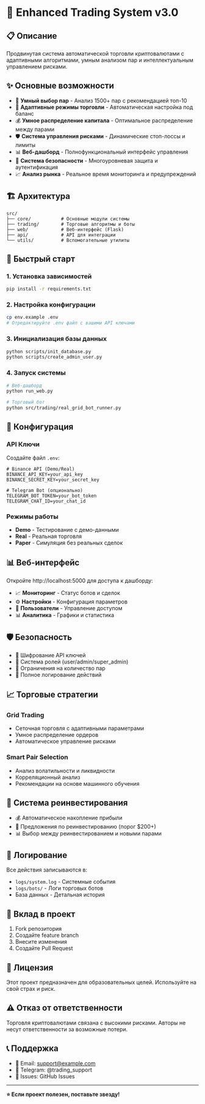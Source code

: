 # 🚀 Enhanced Trading System v3.0

## 📋 Описание

Продвинутая система автоматической торговли криптовалютами с адаптивными алгоритмами, умным анализом пар и интеллектуальным управлением рисками.

## ✨ Основные возможности

- 🎯 **Умный выбор пар** - Анализ 1500+ пар с рекомендацией топ-10
- 🔄 **Адаптивные режимы торговли** - Автоматическая настройка под баланс
- 💰 **Умное распределение капитала** - Оптимальное распределение между парами
- 🛡️ **Система управления рисками** - Динамические стоп-лоссы и лимиты
- 📊 **Веб-дашборд** - Полнофункциональный интерфейс управления
- 🔐 **Система безопасности** - Многоуровневая защита и аутентификация
- 📈 **Анализ рынка** - Реальное время мониторинга и предупреждений

## 🏗️ Архитектура

```
src/
├── core/           # Основные модули системы
├── trading/        # Торговые алгоритмы и боты
├── web/            # Веб-интерфейс (Flask)
├── api/            # API для интеграции
└── utils/          # Вспомогательные утилиты
```

## 🚀 Быстрый старт

### 1. Установка зависимостей

```bash
pip install -r requirements.txt
```

### 2. Настройка конфигурации

```bash
cp env.example .env
# Отредактируйте .env файл с вашими API ключами
```

### 3. Инициализация базы данных

```bash
python scripts/init_database.py
python scripts/create_admin_user.py
```

### 4. Запуск системы

```bash
# Веб-дашборд
python run_web.py

# Торговый бот
python src/trading/real_grid_bot_runner.py
```

## 🔧 Конфигурация

### API Ключи

Создайте файл `.env`:

```env
# Binance API (Demo/Real)
BINANCE_API_KEY=your_api_key
BINANCE_SECRET_KEY=your_secret_key

# Telegram Bot (опционально)
TELEGRAM_BOT_TOKEN=your_bot_token
TELEGRAM_CHAT_ID=your_chat_id
```

### Режимы работы

- **Demo** - Тестирование с демо-данными
- **Real** - Реальная торговля
- **Paper** - Симуляция без реальных сделок

## 📊 Веб-интерфейс

Откройте http://localhost:5000 для доступа к дашборду:

- 📈 **Мониторинг** - Статус ботов и сделок
- ⚙️ **Настройки** - Конфигурация параметров
- 👥 **Пользователи** - Управление доступом
- 📊 **Аналитика** - Графики и статистика

## 🛡️ Безопасность

- 🔐 Шифрование API ключей
- 👤 Система ролей (user/admin/super_admin)
- 🚫 Ограничения на количество пар
- 📝 Полное логирование действий

## 📈 Торговые стратегии

### Grid Trading
- Сеточная торговля с адаптивными параметрами
- Умное распределение ордеров
- Автоматическое управление рисками

### Smart Pair Selection
- Анализ волатильности и ликвидности
- Корреляционный анализ
- Рекомендации на основе машинного обучения

## 🔄 Система реинвестирования

- 💰 Автоматическое накопление прибыли
- 🎯 Предложения по реинвестированию (порог $200+)
- 📊 Выбор между реинвестированием и новыми парами

## 📝 Логирование

Все действия записываются в:
- `logs/system.log` - Системные события
- `logs/bots/` - Логи торговых ботов
- База данных - Детальная история

## 🤝 Вклад в проект

1. Fork репозитория
2. Создайте feature branch
3. Внесите изменения
4. Создайте Pull Request

## 📄 Лицензия

Этот проект предназначен для образовательных целей. Используйте на свой страх и риск.

## ⚠️ Отказ от ответственности

Торговля криптовалютами связана с высокими рисками. Авторы не несут ответственности за возможные потери.

## 📞 Поддержка

- 📧 Email: support@example.com
- 💬 Telegram: @trading_support
- 🐛 Issues: GitHub Issues

---

**⭐ Если проект полезен, поставьте звезду!**


